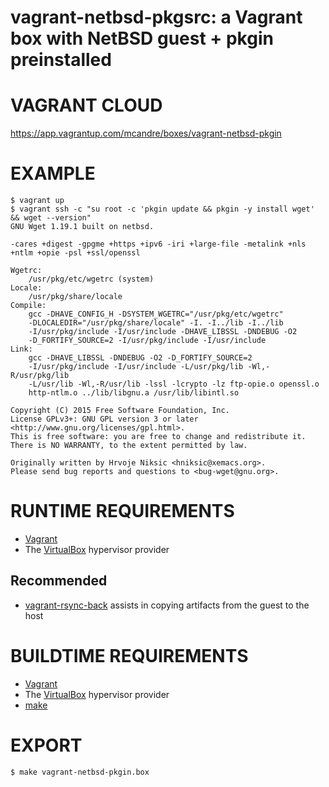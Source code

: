# vagrant-netbsd-pkgsrc: a Vagrant box with NetBSD guest + pkgin preinstalled

# VAGRANT CLOUD

https://app.vagrantup.com/mcandre/boxes/vagrant-netbsd-pkgin

# EXAMPLE

```console
$ vagrant up
$ vagrant ssh -c "su root -c 'pkgin update && pkgin -y install wget' && wget --version"
GNU Wget 1.19.1 built on netbsd.

-cares +digest -gpgme +https +ipv6 -iri +large-file -metalink +nls
+ntlm +opie -psl +ssl/openssl

Wgetrc:
    /usr/pkg/etc/wgetrc (system)
Locale:
    /usr/pkg/share/locale
Compile:
    gcc -DHAVE_CONFIG_H -DSYSTEM_WGETRC="/usr/pkg/etc/wgetrc"
    -DLOCALEDIR="/usr/pkg/share/locale" -I. -I../lib -I../lib
    -I/usr/pkg/include -I/usr/include -DHAVE_LIBSSL -DNDEBUG -O2
    -D_FORTIFY_SOURCE=2 -I/usr/pkg/include -I/usr/include
Link:
    gcc -DHAVE_LIBSSL -DNDEBUG -O2 -D_FORTIFY_SOURCE=2
    -I/usr/pkg/include -I/usr/include -L/usr/pkg/lib -Wl,-R/usr/pkg/lib
    -L/usr/lib -Wl,-R/usr/lib -lssl -lcrypto -lz ftp-opie.o openssl.o
    http-ntlm.o ../lib/libgnu.a /usr/lib/libintl.so

Copyright (C) 2015 Free Software Foundation, Inc.
License GPLv3+: GNU GPL version 3 or later
<http://www.gnu.org/licenses/gpl.html>.
This is free software: you are free to change and redistribute it.
There is NO WARRANTY, to the extent permitted by law.

Originally written by Hrvoje Niksic <hniksic@xemacs.org>.
Please send bug reports and questions to <bug-wget@gnu.org>.
```

# RUNTIME REQUIREMENTS

* [Vagrant](https://www.vagrantup.com)
* The [VirtualBox](https://www.virtualbox.org) hypervisor provider

## Recommended

* [vagrant-rsync-back](https://github.com/smerrill/vagrant-rsync-back) assists in copying artifacts from the guest to the host

# BUILDTIME REQUIREMENTS

* [Vagrant](https://www.vagrantup.com)
* The [VirtualBox](https://www.virtualbox.org) hypervisor provider
* [make](https://www.gnu.org/software/make/)

# EXPORT

```console
$ make vagrant-netbsd-pkgin.box
```
